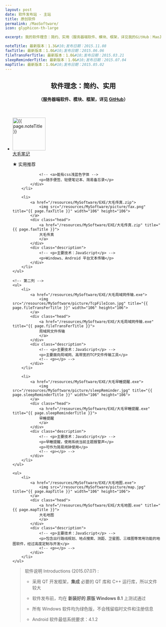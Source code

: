 ```yaml
---
layout: post
date: 软件发布站 - 主站
title: 原创软件
permalink: /MaoSoftware/
icon: glyphicon-th-large

excerpt: 我的软件理念：简约、实用（服务器端软件、模块、框架，详见我的GitHub：MaoJianwei）

noteTitle: 最新版本：1.3&#10;发布日期：2015.11.08
faxTitle: 最新版本：1.0&#10;发布日期：2015.06.06
fileTransFerTitle: 最新版本：1.0&#10;发布日期：2015.03.21
sleepReminderTitle: 最新版本：1.0&#10;发布日期：2015.07.04
mapTitle: 最新版本：1.0&#10;发布日期：2015.05.02
---
```

<!-- <br /> -->
<h2 style=" text-align:center;">软件理念：简约、实用</h2>
<h4 style=" text-align:center;">（服务器端软件、模块、框架，详见 <a href="{{ site.myGithubLink }}">GitHub</a>）</h4>

<br />

<div id="fall">
	<!-- 第一列 -->
	<ul>
		<li>
			<a href="/resources/MySoftware/EXE/大毛笔记.exe">
				<img src="/resources/MySoftware/picture/note.png" title="{{ page.noteTitle }}" width="106" height="106">
			</a>
			<div class="head">
				<a href="/resources/MySoftware/EXE/大毛笔记.exe" title="{{ page.noteTitle }}">
				大毛笔记
				</a>
			</div>
			<div class="description">
				<p >★ 实用推荐</p>

				<!-- <a>能有css浅蓝色字体 -->
				<p>随手便签、轻便笔记本、简易备忘录</p>
			</div>
		</li>	

		<li>
			<a href="/resources/MySoftware/EXE/大毛传真.zip">
				<img src="/resources/MySoftware/picture/fax.png" title="{{ page.faxTitle }}" width="106" height="106">
			</a>
			<div class="head">
				<a href="/resources/MySoftware/EXE/大毛传真.zip" title="{{ page.faxTitle }}">
				大毛传真
				</a>
			</div>
			<div class="description">
				<!-- <p>主要技术：JavaScript</p> -->
				<p>Windows、Android 平台文本传输</p>
			</div>
		</li>	
	</ul>

	<!-- 第二列 -->
	<ul>
		<li>
			<a href="/resources/MySoftware/EXE/大毛局域网传输.exe">
				<img src="/resources/MySoftware/picture/TcpFileIcon.jpg" title="{{ page.fileTransFerTitle }}" width="106" height="106">
			</a>
			<div class="head">
				<a href="/resources/MySoftware/EXE/大毛局域网传输.exe" title="{{ page.fileTransFerTitle }}">
				局域网文件传输
				</a>
			</div>
			<div class="description">
				<!-- <p>主要技术：JavaScript</p> -->
				<p>主要面向局域网、高带宽的TCP文件传输工具</p>
				<!-- <p></p> -->
			</div>
		</li>	

		<li>
			<a href="/resources/MySoftware/EXE/大毛早睡提醒.exe">
				<img src="/resources/MySoftware/picture/sleepReminder.jpg" title="{{ page.sleepReminderTitle }}" width="106" height="106">
			</a>
			<div class="head">
				<a href="/resources/MySoftware/EXE/大毛早睡提醒.exe" title="{{ page.sleepReminderTitle }}">
				早睡提醒
				</a>
			</div>
			<div class="description">
				<!-- <p>主要技术：JavaScript</p> -->
				<p>早睡提醒，使用系统当前主题报警声</p>
				<p>可作为简易闹钟使用</p>
				<!-- <p></p> -->
			</div>
		</li>		
	</ul>


<!-- 第三列 -->
	<ul>
		<li>
			<a href="/resources/MySoftware/EXE/大毛地图.exe">
				<img src="/resources/MySoftware/picture/map.jpg" title="{{ page.mapTitle }}" width="106" height="106">
			</a>
			<div class="head">
				<a href="/resources/MySoftware/EXE/大毛地图.exe" title="{{ page.mapTitle }}">
				大毛地图
				</a>
			</div>
			<div class="description">
				<!-- <p>主要技术：JavaScript</p> -->
				<p>包含出行路线规划、地点搜索、测距、卫星图、三维图等常用功能的地图软件，经过高度定制与开发</p>
				<!-- <p></p> -->
			</div>
		</li>		
	</ul>
</div>





> 软件说明 Introductions (2015.07.07) :
>
> * 采用 QT 开发框架，**集成** 必要的 QT 库和 C++ 运行库，所以文件较大
>
> * 软件发布前，均在 **新装好的 原版 Windows 8.1** 上测试通过
>
> * 所有 Windows 软件均为绿色版，不会残留临时文件和注册信息
>
> * Android 软件最低系统要求：4.1.2
